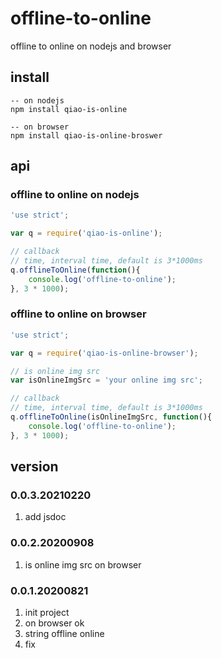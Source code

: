 # offline-to-online
offline to online on nodejs and browser

## install
```
-- on nodejs
npm install qiao-is-online

-- on browser
npm install qiao-is-online-broswer
```

## api
### offline to online on nodejs
```javascript
'use strict';

var q = require('qiao-is-online');

// callback
// time, interval time, default is 3*1000ms
q.offlineToOnline(function(){
    console.log('offline-to-online');
}, 3 * 1000);
```

### offline to online on browser
```javascript
'use strict';

var q = require('qiao-is-online-browser');

// is online img src
var isOnlineImgSrc = 'your online img src';

// callback
// time, interval time, default is 3*1000ms
q.offlineToOnline(isOnlineImgSrc, function(){
    console.log('offline-to-online');
}, 3 * 1000);
```

## version
### 0.0.3.20210220
1. add jsdoc

### 0.0.2.20200908
1. is online img src on browser

### 0.0.1.20200821
1. init project
2. on browser ok
3. string offline online
4. fix
